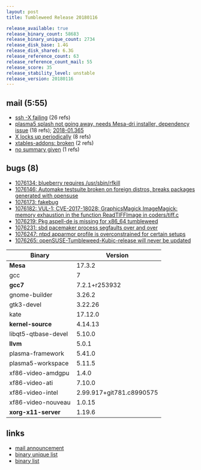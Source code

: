 ```yaml
---
layout: post
title: Tumbleweed Release 20180116

release_available: true
release_binary_count: 58683
release_binary_unique_count: 2734
release_disk_base: 1.4G
release_disk_shared: 6.3G
release_reference_count: 63
release_reference_count_mail: 55
release_score: 35
release_stability_level: unstable
release_version: 20180116
---
```


## mail (5:55)

- [ssh -X failing](https://lists.opensuse.org/opensuse-factory/2018-01/msg00315.html) (26 refs)
- [plasma5 splash not going away, needs Mesa-dri installer, dependency issue](https://lists.opensuse.org/opensuse-factory/2018-01/msg00311.html) (18 refs); [2018-01.365](https://lists.opensuse.org/opensuse-factory/2018-01/msg00365.html)
- [X locks up periodically](https://lists.opensuse.org/opensuse-factory/2018-01/msg00580.html) (8 refs)
- [xtables-addons: broken](https://lists.opensuse.org/opensuse-factory/2018-01/msg00310.html) (2 refs)
- [no summary given](https://lists.opensuse.org/opensuse-factory/2018-01/msg00329.html) (1 refs)

## bugs (8)

<!--more-->

- [1076134: blueberry requires /usr/sbin/rfkill](https://bugzilla.opensuse.org/show_bug.cgi?id=1076134)
- [1076146: Automake testsuite broken on foreign distros, breaks packages generated with opensuse](https://bugzilla.opensuse.org/show_bug.cgi?id=1076146)
- [1076173: fakebug](https://bugzilla.opensuse.org/show_bug.cgi?id=1076173)
- [1076182: VUL-1: CVE-2017-18028: GraphicsMagick,ImageMagick: memory exhaustion in the function ReadTIFFImage in coders/tiff.c](https://bugzilla.opensuse.org/show_bug.cgi?id=1076182)
- [1076219: Pkg aspell-de is missing for x86_64 tumbleweed](https://bugzilla.opensuse.org/show_bug.cgi?id=1076219)
- [1076231: sbd pacemaker process segfaults over and over](https://bugzilla.opensuse.org/show_bug.cgi?id=1076231)
- [1076247: ntpd apparmor profile is overconstrained for certain setups](https://bugzilla.opensuse.org/show_bug.cgi?id=1076247)
- [1076265: openSUSE-Tumbleweed-Kubic-release will never be updated](https://bugzilla.opensuse.org/show_bug.cgi?id=1076265)

Binary | Version
--- | ---
**Mesa** | 17.3.2
gcc | 7
**gcc7** | 7.2.1+r253932
gnome-builder | 3.26.2
gtk3-devel | 3.22.26
kate | 17.12.0
**kernel-source** | 4.14.13
libqt5-qtbase-devel | 5.10.0
**llvm** | 5.0.1
plasma-framework | 5.41.0
plasma5-workspace | 5.11.5
xf86-video-amdgpu | 1.4.0
xf86-video-ati | 7.10.0
xf86-video-intel | 2.99.917+git781.c8990575
xf86-video-nouveau | 1.0.15
**xorg-x11-server** | 1.19.6

## links

- [mail announcement](https://lists.opensuse.org/opensuse-factory/2018-01/msg00300.html)
- [binary unique list](http://download.tumbleweed.boombatower.com/20180116/rpm.unique.list)
- [binary list](http://download.tumbleweed.boombatower.com/20180116/rpm.list)

